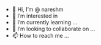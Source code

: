 - 👋 Hi, I’m @ nareshm
- 👀 I’m interested in  
- 🌱 I’m currently learning ...
- 💞️ I’m looking to collaborate on ...
- 📫 How to reach me ...

<!---
nareshm19/nareshm19 is a ✨ special ✨ repository because its `README.md` (this file) appears on your GitHub profile.
You can click the Preview link to take a look at your changes.
--->
